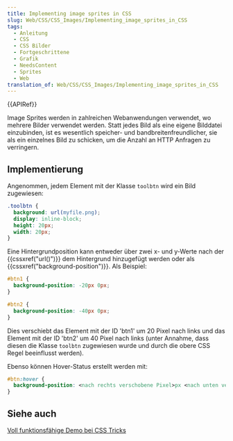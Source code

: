 ```yaml
---
title: Implementing image sprites in CSS
slug: Web/CSS/CSS_Images/Implementing_image_sprites_in_CSS
tags:
  - Anleitung
  - CSS
  - CSS Bilder
  - Fortgeschrittene
  - Grafik
  - NeedsContent
  - Sprites
  - Web
translation_of: Web/CSS/CSS_Images/Implementing_image_sprites_in_CSS
---
```

{{APIRef}}

Image Sprites werden in zahlreichen Webanwendungen verwendet, wo mehrere Bilder verwendet werden. Statt jedes Bild als eine eigene Bilddatei einzubinden, ist es wesentlich speicher- und bandbreitenfreundlicher, sie als ein einzelnes Bild zu schicken, um die Anzahl an HTTP Anfragen zu verringern.

## Implementierung

Angenommen, jedem Element mit der Klasse `toolbtn` wird ein Bild zugewiesen:

```css
.toolbtn {
  background: url(myfile.png);
  display: inline-block;
  height: 20px;
  width: 20px;
}
```

Eine Hintergrundposition kann entweder über zwei x- und y-Werte nach der {{cssxref("url()")}} dem Hintergrund hinzugefügt werden oder als {{cssxref("background-position")}}. Als Beispiel:

```css
#btn1 {
  background-position: -20px 0px;
}

#btn2 {
  background-position: -40px 0px;
}
```

Dies verschiebt das Element mit der ID 'btn1' um 20 Pixel nach links und das Element mit der ID 'btn2' um 40 Pixel nach links (unter Annahme, dass diesen die Klasse `toolbtn` zugewiesen wurde und durch die obere CSS Regel beeinflusst werden).

Ebenso können Hover-Status erstellt werden mit:

```css
#btn:hover {
  background-position: <nach rechts verschobene Pixel>px <nach unten verschobene Pixel>px;
}
```

## Siehe auch

[Voll funktionsfähige Demo bei CSS Tricks](http://css-tricks.com/snippets/css/perfect-css-sprite-sliding-doors-button/)
